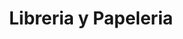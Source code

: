 ---
title: "Libreria y Papeleria"
url: /barcenas/libreria-y-papeleria/
shop: material de oficina
---